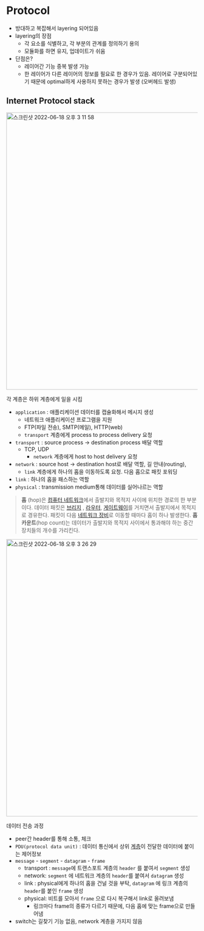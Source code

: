 # Protocol

- 방대하고 복잡해서 layering 되어있음
- layering의 장점
    - 각 요소를 식별하고, 각 부분의 관계를 정의하기 용의
    - 모듈화를 하면 유지, 업데이트가 쉬움
- 단점은?
    - 레이어간 기능 중복 발생 가능
    - 한 레이어가 다른 레이어의 정보를 필요로 한 경우가 있음.  레이어로 구분되어있기 때문에 optimal하게 사용하지 못하는 경우가 발생 (오버헤드 발생)

## Internet Protocol stack

<img width="729" alt="스크린샷 2022-06-18 오후 3 11 58" src="https://user-images.githubusercontent.com/81469717/178401583-f4e37f53-0333-4f61-adbe-173077ba1370.png">

각 계층은 하위 계층에게 일을 시킴

- `application` : 애플리케이션 데이터를 캡슐화해서 메시지 생성
    - 네트워크 애플리케이션 프로그램을 지원
    - FTP(파일 전송), SMTP(메일), HTTP(web)
    - `transport` 계층에게 process to process delivery 요청
- `transport` : source process → destination process 배달 역할
    - TCP, UDP
        - `network` 계층에게 host to host delivery 요청
- `network` : source host → destination host로 배달 역할, 길 안내(routing),
    - `link` 계층에게 하나의 홉을 이동하도록 요청. 다음 홉으로 패킷 포워딩
- `link` : 하나의 홉을 패스하는 역할
- `physical` : transmission medium통해 데이터를 실어나르는 역할

> **홉**
(hop)은 [컴퓨터 네트워크](https://ko.wikipedia.org/wiki/%EC%BB%B4%ED%93%A8%ED%84%B0_%EB%84%A4%ED%8A%B8%EC%9B%8C%ED%81%AC)에서 출발지와 목적지 사이에 위치한 경로의 한 부분이다. 데이터 패킷은 [브리지](https://ko.wikipedia.org/wiki/%EB%84%A4%ED%8A%B8%EC%9B%8C%ED%81%AC_%EB%B8%8C%EB%A6%AC%EC%A7%80)
, [라우터](https://ko.wikipedia.org/wiki/%EB%9D%BC%EC%9A%B0%ED%84%B0), [게이트웨이](https://ko.wikipedia.org/wiki/%EA%B2%8C%EC%9D%B4%ED%8A%B8%EC%9B%A8%EC%9D%B4)를 거치면서 출발지에서 목적지로 경유한다. 패킷이 다음 [네트워크 장비](https://ko.wikipedia.org/w/index.php?title=%EB%84%A4%ED%8A%B8%EC%9B%8C%ED%81%AC_%ED%95%98%EB%93%9C%EC%9B%A8%EC%96%B4&action=edit&redlink=1)로 이동할 때마다 홉이 하나 발생한다. **홉 카운트**(hop count)는 데이터가 출발지와 목적지 사이에서 통과해야 하는 중간 장치들의 개수를 가리킨다.
> 

<img width="729" alt="스크린샷 2022-06-18 오후 3 26 29" src="https://user-images.githubusercontent.com/81469717/178401617-105660c1-e821-406a-98b7-096d9fdffbdd.png">

데이터 전송 과정

- peer간 header를 통해 소통, 체크
- `PDU(protocol data unit)` : 데이터 통신에서 상위 [계층](https://ko.wikipedia.org/wiki/OSI_%EB%AA%A8%ED%98%95)이 전달한 데이터에 붙이는 제어정보
- `message` - `segment` - `datagram` - `frame`
    - transport : `message`에 트랜스포트 계층의   `header` 를 붙여서 `segment` 생성
    - network: `segment` 에 네트워크 계층의 `header`를 붙여서 `datagram` 생성
    - link : physical에게 하나의 홉을 건널 것을 부탁, `datagram` 에 링크 계층의 `header`를 붙인 `frame` 생성
    - physical: 비트를 모아서 `frame` 으로 다시 복구해서 link로 올려보냄
        - 링크마다 frame의 종류가 다르기 때문에, 다음 홉에 맞는 frame으로 만들어냄
- switch는 길찾기 기능 없음, network 계층을 가지지 않음
